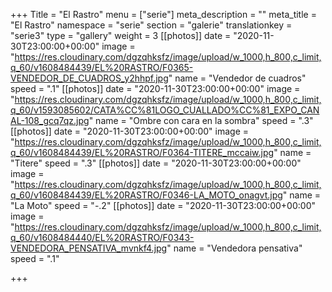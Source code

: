 +++
Title = "El Rastro"
menu = ["serie"]
meta_description = ""
meta_title = "El Rastro"
namespace = "serie"
section = "galerie"
translationkey = "serie3"
type = "gallery"
weight = 3
[[photos]]
date = "2020-11-30T23:00:00+00:00"
image = "https://res.cloudinary.com/dgzqhksfz/image/upload/w_1000,h_800,c_limit,q_60/v1608484439/EL%20RASTRO/F0365-VENDEDOR_DE_CUADROS_y2hhpf.jpg"
name = "Vendedor de cuadros"
speed = ".1"
[[photos]]
date = "2020-11-30T23:00:00+00:00"
image = "https://res.cloudinary.com/dgzqhksfz/image/upload/w_1000,h_800,c_limit,q_60/v1593085602/CATA%CC%81LOGO_CUALLADO%CC%81_EXPO_CANAL-108_gcq7qz.jpg"
name = "Ombre con cara en la sombra"
speed = ".3"
[[photos]]
date = "2020-11-30T23:00:00+00:00"
image = "https://res.cloudinary.com/dgzqhksfz/image/upload/w_1000,h_800,c_limit,q_60/v1608484439/EL%20RASTRO/F0364-TITERE_mccaiw.jpg"
name = "Titere"
speed = ".3"
[[photos]]
date = "2020-11-30T23:00:00+00:00"
image = "https://res.cloudinary.com/dgzqhksfz/image/upload/w_1000,h_800,c_limit,q_60/v1608484439/EL%20RASTRO/F0346-LA_MOTO_onagvt.jpg"
name = "La Moto"
speed = "-.2"
[[photos]]
date = "2020-11-30T23:00:00+00:00"
image = "https://res.cloudinary.com/dgzqhksfz/image/upload/w_1000,h_800,c_limit,q_60/v1608484440/EL%20RASTRO/F0343-VENDEDORA_PENSATIVA_mvnkf4.jpg"
name = "Vendedora pensativa"
speed = ".1"

+++
